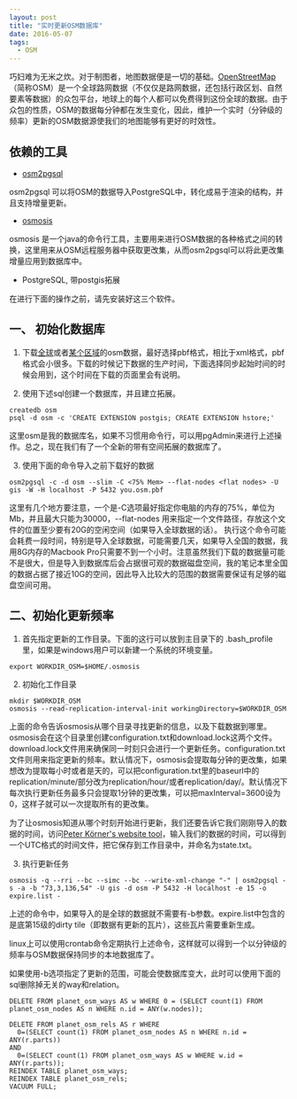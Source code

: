```yaml
---
layout: post
title: "实时更新OSM数据库"
date: 2016-05-07
tags:
  - OSM
---
```


巧妇难为无米之炊。对于制图者，地图数据便是一切的基础。[OpenStreetMap](http://www.openstreetmap.org/)（简称OSM）是一个全球路网数据（不仅仅是路网数据，还包括行政区划、自然要素等数据）的众包平台，地球上的每个人都可以免费得到这份全球的数据。由于众包的性质，OSM的数据每分钟都在发生变化，因此，维护一个实时（分钟级的频率）更新的OSM数据源使我们的地图能够有更好的时效性。

<!-- more -->

## 依赖的工具

* [osm2pgsql](https://github.com/openstreetmap/osm2pgsql)

osm2pgsql 可以将OSM的数据导入PostgreSQL中，转化成易于渲染的结构，并且支持增量更新。

* [osmosis](https://github.com/openstreetmap/osmosis)

osmosis 是一个java的命令行工具，主要用来进行OSM数据的各种格式之间的转换，这里用来从OSM远程服务器中获取更改集，从而osm2pgsql可以将此更改集增量应用到数据库中。

* PostgreSQL, 带postgis拓展

在进行下面的操作之前，请先安装好这三个软件。

## 一、 初始化数据库

1. 下载[全球](http://planet.openstreetmap.org/)或者[某个区域](http://download.geofabrik.de/index.html)的osm数据，最好选择pbf格式，相比于xml格式，pbf格式会小很多。下载的时候记下数据的生产时间，下面选择同步起始时间的时候会用到，这个时间在下载的页面里会有说明。

2. 使用下述sql创建一个数据库，并且建立拓展。

```
createdb osm
psql -d osm -c 'CREATE EXTENSION postgis; CREATE EXTENSION hstore;'
```
这里osm是我的数据库名，如果不习惯用命令行，可以用pgAdmin来进行上述操作。总之，现在我们有了一个全新的带有空间拓展的数据库了。

3. 使用下面的命令导入之前下载好的数据

```
osm2pgsql -c -d osm --slim -C <75% Mem> --flat-nodes <flat nodes> -U gis -W -H localhost -P 5432 you.osm.pbf
```

这里有几个地方要注意，一个是-C选项最好指定你电脑的内存的75%，单位为Mb，并且最大只能为30000，--flat-nodes 用来指定一个文件路径，存放这个文件的位置至少要有20G的空闲空间（如果导入全球数据的话）。
执行这个命令可能会耗费一段时间，特别是导入全球数据，可能需要几天，如果导入全国的数据，我用8G内存的Macbook Pro只需要不到一个小时。注意虽然我们下载的数据量可能不是很大，但是导入到数据库后会占据很可观的数据磁盘空间，我的笔记本里全国的数据占据了接近10G的空间，因此导入比较大的范围的数据需要保证有足够的磁盘空间可用。

## 二、初始化更新频率

1. 首先指定更新的工作目录。下面的这行可以放到主目录下的 .bash_profile里，如果是windows用户可以新建一个系统的环境变量。

```
export WORKDIR_OSM=$HOME/.osmosis
```

2. 初始化工作目录

```
mkdir $WORKDIR_OSM
osmosis --read-replication-interval-init workingDirectory=$WORKDIR_OSM
```
上面的命令告诉osmosis从哪个目录寻找更新的信息，以及下载数据到哪里。osmosis会在这个目录里创建configuration.txt和download.lock这两个文件。download.lock文件用来确保同一时刻只会进行一个更新任务。configuration.txt文件则用来指定更新的频率。默认情况下，osmosis会提取每分钟的更改集，如果想改为提取每小时或者是天的，可以把configuration.txt里的baseurl中的replication/minute/部分改为replication/hour/或者replication/day/。默认情况下每次执行更新任务最多只会提取1分钟的更改集，可以把maxInterval=3600设为0，这样子就可以一次提取所有的更改集。

为了让osmosis知道从哪个时刻开始进行更新，我们还要告诉它我们刚刚导入的数据的时间，访问[Peter Körner's website tool](https://osm.mazdermind.de/replicate-sequences/)，输入我们的数据的时间，可以得到一个UTC格式的时间文件，把它保存到工作目录中，并命名为state.txt。

3. 执行更新任务

```
osmosis -q --rri --bc --simc --bc --write-xml-change "-" | osm2pgsql -s -a -b "73,3,136,54" -U gis -d osm -P 5432 -H localhost -e 15 -o expire.list -
```

上述的命令中，如果导入的是全球的数据就不需要有-b参数。expire.list中包含的是底第15级的dirty tile（即数据有更新的瓦片），这些瓦片需要重新生成。

linux上可以使用crontab命令定期执行上述命令，这样就可以得到一个以分钟级的频率与OSM数据保持同步的本地数据库了。

如果使用-b选项指定了更新的范围，可能会使数据库变大，此时可以使用下面的sql删除掉无关的way和relation。

```
DELETE FROM planet_osm_ways AS w WHERE 0 = (SELECT count(1) FROM planet_osm_nodes AS n WHERE n.id = ANY(w.nodes));

DELETE FROM planet_osm_rels AS r WHERE
  0=(SELECT count(1) FROM planet_osm_nodes AS n WHERE n.id = ANY(r.parts))
AND
  0=(SELECT count(1) FROM planet_osm_ways AS w WHERE w.id = ANY(r.parts));
REINDEX TABLE planet_osm_ways;
REINDEX TABLE planet_osm_rels;
VACUUM FULL;
```


